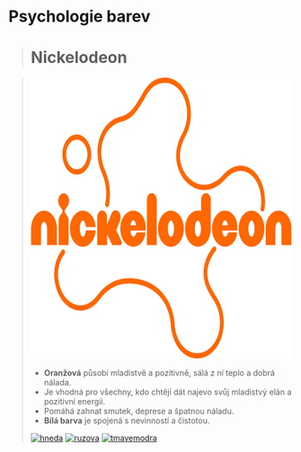 # Psychologie barev
> # Nickelodeon 
>

> <img src="Nickelodeon.png" width="700" height="500">
>
> - **Oranžová** působí mladistvě a pozitivně, sálá z ní teplo a dobrá nálada. 
> - Je vhodná pro všechny, kdo chtějí dát najevo svůj mladistvý elán a pozitivní energii. 
> - Pomáhá zahnat smutek, deprese a špatnou náladu.
> - **Bílá barva** je spojená s nevinností a čistotou.
> 
> [![hneda](hneda.jpg "hn")](https://placehold.co/300x300/472103/FFF)
> [![ruzova](ruzova.jpg "ru")](https://placehold.co/300x300/F5A1BE/FFF)
> [![tmavemodra](tmavemodra.jpg "tm")](https://placehold.co/300x300/1C2041/FFF)


